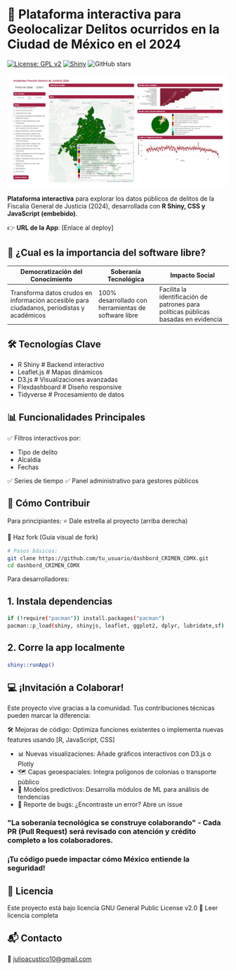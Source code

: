 # 🚨 Plataforma interactiva para Geolocalizar Delitos ocurridos en la Ciudad de México en el 2024

[![License: GPL v2](https://img.shields.io/badge/License-GPL_v2-blue.svg)](https://www.gnu.org/licenses/old-licenses/gpl-2.0.en.html)
[![Shiny](https://img.shields.io/badge/Shiny-RStudio-blue.svg)](https://shiny.rstudio.com/)
![GitHub stars](https://img.shields.io/github/stars/jabpcomplex/dashbord_CRIMEN_CDMX?style=social)

<div align="center" style="background-color: white; padding: 10px; border-radius: 10px; display: flex;">
 <img src="https://raw.githubusercontent.com/jabpcomplex/dashbord_CRIMEN_CDMX/refs/heads/main/img/TABLERO_FGJ.png" alt="img_tablero"  height= "auto" weigth = "650">
</div>

**Plataforma interactiva** para explorar los datos públicos de delitos de la Fiscalía General de Justicia (2024), desarrollada con **R Shiny, CSS y JavaScript (embebido)**.

👉 **URL de la App**: [Enlace al deploy] 

## 🌟 ¿Cual es la importancia del software libre?
| Democratización del Conocimiento | Soberanía Tecnológica | Impacto Social |
|---------------------------------|-----------------------|----------------|
| Transforma datos crudos en información accesible para ciudadanos, periodistas y académicos | 100% desarrollado con herramientas de software libre | Facilita la identificación de patrones para políticas públicas basadas en evidencia |

## 🛠️  Tecnologías Clave

- R Shiny      # Backend interactivo
- Leaflet.js   # Mapas dinámicos
- D3.js        # Visualizaciones avanzadas
- Flexdashboard # Diseño responsive
- Tidyverse    # Procesamiento de datos


## 📊 Funcionalidades Principales
✅ Filtros interactivos por:

- Tipo de delito
- Alcaldía
- Fechas

✅ Series de tiempo 
✅ Panel administrativo para gestores públicos

## 🚀 Cómo Contribuir
Para principiantes:
⭐ Dale estrella al proyecto (arriba derecha)

🍴 Haz fork (Guía visual de fork)

```bash
# Pasos básicos:
git clone https://github.com/tu_usuario/dashbord_CRIMEN_CDMX.git
cd dashbord_CRIMEN_CDMX
````

Para desarrolladores:

## 1. Instala dependencias
```bash
if (!require("pacman")) install.packages("pacman")
pacman::p_load(shiny, shinyjs, leaflet, ggplot2, dplyr, lubridate,sf)
```

## 2. Corre la app localmente
```bash
shiny::runApp()
 ```

## 💻 ¡Invitación a Colaborar!

Este proyecto vive gracias a la comunidad. Tus contribuciones técnicas pueden marcar la diferencia:

🛠️ Mejoras de código: Optimiza funciones existentes o implementa nuevas features usando [R, JavaScript, CSS]

- 📊 Nuevas visualizaciones: Añade gráficos interactivos con D3.js o Plotly
- 🗺️ Capas geoespaciales: Integra polígonos de colonias o transporte público
- 🧠 Modelos predictivos: Desarrolla módulos de ML para análisis de tendencias
- 🐛 Reporte de bugs: ¿Encontraste un error? Abre un issue

### "La soberanía tecnológica se construye colaborando" - Cada PR (Pull Request) será revisado con atención y crédito completo a los colaboradores.
### ¡Tu código puede impactar cómo México entiende la seguridad!



## 📜 Licencia

Este proyecto está bajo licencia GNU General Public License v2.0
📌 Leer licencia completa

## 📬 Contacto
📧 julioacustico10@gmail.com
